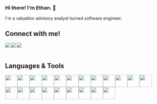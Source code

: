 ### Hi there! I'm Ethan. 👋

I'm a valuation advisory analyst turned software engineer. 

## Connect with me!
<a href="https://www.linkedin.com/in/ethan-chen-3b7070127/" target="_blank" >
  <img align="left"  src="https://img.shields.io/badge/LinkedIn-0077B5?style=for-the-badge&logo=linkedin&logoColor=white" />
</a>
<a href="https://angel.co/u/ethan-chen-7" target="_blank">
   <img align="left"  src="https://img.shields.io/badge/AngelList-%23D4D4D4.svg?style=for-the-badge&logo=AngelList&logoColor=black" />
</a>
<a href="mailto:ethan.chen7@gmail.com" target="_blank">
   <img align="left"src="https://img.shields.io/badge/Gmail-D14836?style=for-the-badge&logo=gmail&logoColor=white" />
</a>

<br>
<br>


## Languages & Tools


<img src="https://cdn.jsdelivr.net/gh/devicons/devicon/icons/vscode/vscode-original.svg" height=40/><img src="https://cdn.jsdelivr.net/gh/devicons/devicon/icons/javascript/javascript-original.svg" height=40/><img src="https://cdn.jsdelivr.net/gh/devicons/devicon/icons/python/python-original.svg" height=40/><img src="https://cdn.jsdelivr.net/gh/devicons/devicon/icons/flask/flask-original.svg" height=40/><img src="https://cdn.jsdelivr.net/gh/devicons/devicon/icons/html5/html5-original.svg" height=40/><img src="https://cdn.jsdelivr.net/gh/devicons/devicon/icons/css3/css3-original.svg" height=40/><img src="https://cdn.jsdelivr.net/gh/devicons/devicon/icons/react/react-original.svg" height=40/><img src="https://cdn.jsdelivr.net/gh/devicons/devicon/icons/redux/redux-original.svg" height=40/><img src="https://cdn.jsdelivr.net/gh/devicons/devicon/icons/express/express-original.svg" height=40/><img src="https://cdn.jsdelivr.net/gh/devicons/devicon/icons/postgresql/postgresql-original.svg" height=40/><img src="https://cdn.jsdelivr.net/gh/devicons/devicon/icons/sequelize/sequelize-original.svg" height=40/><img src="https://cdn.jsdelivr.net/gh/devicons/devicon/icons/docker/docker-original.svg" height=40/><img src="https://cdn.jsdelivr.net/gh/devicons/devicon/icons/heroku/heroku-original.svg" height=40/><img src="https://cdn.jsdelivr.net/gh/devicons/devicon/icons/git/git-original.svg" height=40/><img src="https://cdn.jsdelivr.net/gh/devicons/devicon/icons/github/github-original.svg" height=40/><img src="https://cdn.jsdelivr.net/gh/devicons/devicon/icons/materialui/materialui-original.svg" height=40/><img src="https://cdn.jsdelivr.net/gh/devicons/devicon/icons/nodejs/nodejs-original-wordmark.svg" height=40/><img src="https://cdn.jsdelivr.net/gh/devicons/devicon/icons/npm/npm-original-wordmark.svg" height=40/><img src="https://cdn.jsdelivr.net/gh/devicons/devicon/icons/ubuntu/ubuntu-plain.svg" height=40/><img src="https://cdn.jsdelivr.net/gh/devicons/devicon/icons/socketio/socketio-original-wordmark.svg" height=40/><img src="https://cdn.jsdelivr.net/gh/devicons/devicon/icons/amazonwebservices/amazonwebservices-original.svg" height=40/>
          
